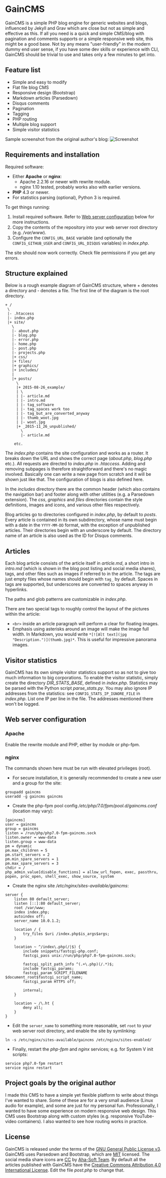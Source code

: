 # GainCMS

GainCMS is a simple PHP blog engine for generic websites and blogs, influenced by Jekyll and Grav which are close but not as simple and effective as this. If all you need is a quick and simple CMS/blog with pagination and comments supports or a simple responsive web site, this might be a good base. Not by any means "user-friendly" in the modern dummy end user sense, if you have some dev skills or experience with CLI, GainCMS should be trivial to use and takes only a few minutes to get into.

## Feature list

* Simple and easy to modify
* Flat file blog CMS
* Responsive design (Bootstrap)
* Markdown articles (Parsedown)
* Disqus comments
* Pagination
* Tagging
* PHP routing
* Multiple blog support
* Simple visitor statistics

Sample screenshot from the original author's blog:
![Screenshot](screenshot.jpg)

## Requirements and installation

Required software:

* Either **Apache** or **nginx**:
    * Apache 2.2.16 or newer with rewrite module.
    * nginx 1.10 tested, probably works also with earlier versions.
* **PHP** 4.3 or newer.
* For statistics parsing (optional), Python 3 is required.

To get things running:

1. Install required software. Refer to [Web server configuration](#web-server-configuration) below for more instructions.
2. Copy the contents of the repository into your web server root directory (e.g. */var/www*).
3. Configure the `CONFIG_URL_BASE` variable (and optionally the `CONFIG_GITHUB_USER` and `CONFIG_URL_DISQUS` variables) in *index.php*.

The site should now work correctly. Check file permissions if you get any errors.

## Structure explained

Below is a rough example diagram of GainCMS structure, where + denotes a directory and - denotes a file. The first line of the diagram is the root directory.

```
+ /
 \
 |- .htaccess
 |- index.php
 |+ site/
   \
   |- about.php
   |- blog.php
   |- error.php
   |- home.php
   |- post.php
   |- projects.php
   |+ css/
   |+ files/
   |+ graphics/
   |+ includes/
   |
   |+ posts/
     \
     |+ 2015-08-26_example/
     | \
     | |- article.md
     | |- intro.md
     | |- tag_software
     | |- tag_spaces work too
     | |- tag_but_are_converted_anyway
     | |- thumb_woot.jpg
     | |- woot.jpg
     |+ _2015-11_26_unpublished/
       \
       |- article.md

    etc.

```

The *index.php* contains the site configuration and works as a router. It breaks down the URL and shows the correct page (*about.php*, *blog.php* etc.). All requests are directed to *index.php* in *.htaccess*. Adding and removing subpages is therefore straightforward and there's no magic involved. Basically one can write a new page from scratch and it will be shown just like that. The configuration of blogs is also defined here.

In the *includes* directory there are the common header (which also contains the navigation bar) and footer along with other utilities (e.g. a Parsedown extension). The *css*, *graphics* and *files* directories contain the style definitions, images and icons, and various other files respectively.

Blog articles go to directories configured in *index.php*, by default to *posts*. Every article is contained in its own subdirectory, whose name must begin with a date in the `YYYY-MM-DD` format, with the exception of unpublished articles. Their directories begin with an underscore by default. The directory name of an article is also used as the ID for Disqus comments.

## Articles

Each blog article consists of the article itself in *article.md*, a short intro in *intro.md* (which is shown in the blog post listing and social media shares), tags, and other files such as images if referred to in the article. The tags are just empty files whose names should begin with `tag_` by default. Spaces in tags are supported, but underscores are converted to spaces anyway in hyperlinks.

The paths and glob patterns are customizable in *index.php*.

There are two special tags to roughly control the layout of the pictures within the article:
* `<br>` inside an article paragraph will perform a clear for floating images.
* Emphasis using asterisks around an image will make the image full width. In Markdown, you would write `*[![Alt text](jpg "Description.")](thumb.jpg)*`. This is useful for impressive panorama images.

## Visitor statistics

GainCMS has its own simple visitor statistics support so as not to give too much information to big corporations. To enable the visitor statistic, simply create the directory *DIR_STATS_BASE*, defined in *index.php*. Statistics may be parsed with the Python script *parse_stats.py*. You may also ignore IP addresses from the statistics: see `CONFIG_STATS_IP_IGNORE_FILE` in *index.php*. List one IP per line in the file. The addresses mentioned there won't be logged.

## Web server configuration

### Apache

Enable the rewrite module and PHP, either by module or php-fpm.

### nginx

The commands shown here must be run with elevated privileges (root).

* For secure installation, it is generally recommended to create a new user and a group for the site:
```
groupadd gaincms
useradd -g gaincms gaincms
```
* Create the php-fpm pool config */etc/php/7.0/fpm/pool.d/gaincms.conf* (location may vary):
```
[gaincms]
user = gaincms
group = gaincms
listen = /run/php/php7.0-fpm-gaincms.sock
listen.owner = www-data
listen.group = www-data
pm = dynamic
pm.max_children = 5
pm.start_servers = 2
pm.min_spare_servers = 1
pm.max_spare_servers = 3
chdir = /
php_admin_value[disable_functions] = allow_url_fopen, exec, passthru, popen, proc_open, shell_exec, show_source, system
```
* Create the nginx site */etc/nginx/sites-available/gaincms*:
```
server {
    listen 80 default_server;
    listen [::]:80 default_server;
    root /var/www;
    index index.php;
    autoindex off;
    server_name 10.0.1.2;

    location / {
        try_files $uri /index.php$is_args$args;
    }

    location ~ ^/index\.php(/|$) {
        include snippets/fastcgi-php.conf;
        fastcgi_pass unix:/run/php/php7.0-fpm-gaincms.sock;

        fastcgi_split_path_info ^(.+\.php)(/.*)$;
        include fastcgi_params;
        fastcgi_param SCRIPT_FILENAME $document_root$fastcgi_script_name;
        fastcgi_param HTTPS off;

        internal;
    }

    location ~ /\.ht {
        deny all;
    }
}
```
* Edit the `server_name` to something more reasonable, set `root` to your web server root directory, and enable the site by symlinking:
```
ln -s /etc/nginx/sites-available/gaincms /etc/nginx/sites-enabled/
```
* Finally, restart the *php-fpm* and *nginx* services; e.g. for System V init scripts:
```
service php7.0-fpm restart
service nginx restart
```

## Project goals by the original author

I made this CMS to have a simple yet flexible platform to write about things I've wanted to share. Some of these are for a very small audience (Linux audio for example), and some are just for my personal fun. Professionally, I wanted to have some experience on modern responsive web design. This CMS uses Bootstrap along with custom styles (e.g. responsive YouTube-video containers). I also wanted to see how routing works in practice.

## License

GainCMS is released under the terms of the [GNU General Public License v3](http://www.gnu.org/licenses/gpl-3.0.txt). GainCMS uses Parsedown and Bootstrap, which are [MIT](http://opensource.org/licenses/MIT) licensed. The social media share icons are [CC](https://creativecommons.org/licenses/by/3.0/) by [Aha-Soft Team](http://www.aha-soft.com/free-icons/). By default all the articles published with GainCMS have the [Creative Commons Attribution 4.0 International License](http://creativecommons.org/licenses/by/4.0/). Edit the file *post.php* to change that.
